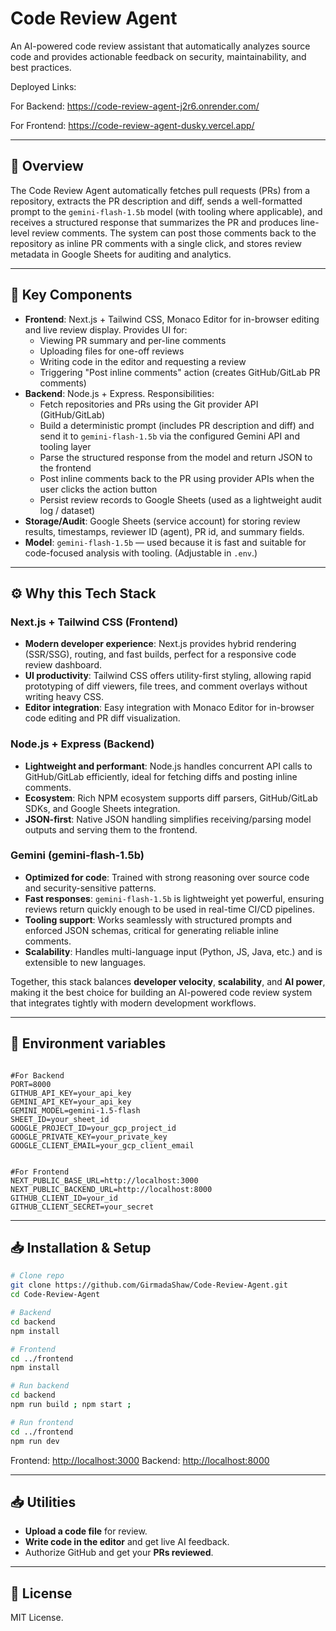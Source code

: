 
# Code Review Agent

An AI-powered code review assistant that automatically analyzes source code and provides actionable feedback on security, maintainability, and best practices.

Deployed Links: 

For Backend:   https://code-review-agent-j2r6.onrender.com/

For Frontend: https://code-review-agent-dusky.vercel.app/

---

## 🚀 Overview

The Code Review Agent automatically fetches pull requests (PRs) from a repository, extracts the PR description and diff, sends a well-formatted prompt to the `gemini-flash-1.5b` model (with tooling where applicable), and receives a structured response that summarizes the PR and produces line-level review comments. The system can post those comments back to the repository as inline PR comments with a single click, and stores review metadata in Google Sheets for auditing and analytics.

---

## 🔧 Key Components

- **Frontend**: Next.js + Tailwind CSS, Monaco Editor for in-browser editing and live review display. Provides UI for:
  - Viewing PR summary and per-line comments
  - Uploading files for one-off reviews
  - Writing code in the editor and requesting a review
  - Triggering "Post inline comments" action (creates GitHub/GitLab PR comments)
- **Backend**: Node.js + Express. Responsibilities:
  - Fetch repositories and PRs using the Git provider API (GitHub/GitLab)
  - Build a deterministic prompt (includes PR description and diff) and send it to `gemini-flash-1.5b` via the configured Gemini API and tooling layer
  - Parse the structured response from the model and return JSON to the frontend
  - Post inline comments back to the PR using provider APIs when the user clicks the action button
  - Persist review records to Google Sheets (used as a lightweight audit log / dataset)
- **Storage/Audit**: Google Sheets (service account) for storing review results, timestamps, reviewer ID (agent), PR id, and summary fields.
- **Model**: `gemini-flash-1.5b` — used because it is fast and suitable for code-focused analysis with tooling. (Adjustable in `.env`.)

---
## ⚙️ Why this Tech Stack


### Next.js + Tailwind CSS (Frontend)
- **Modern developer experience**: Next.js provides hybrid rendering (SSR/SSG), routing, and fast builds, perfect for a responsive code review dashboard.
- **UI productivity**: Tailwind CSS offers utility-first styling, allowing rapid prototyping of diff viewers, file trees, and comment overlays without writing heavy CSS.
- **Editor integration**: Easy integration with Monaco Editor for in-browser code editing and PR diff visualization.


### Node.js + Express (Backend)
- **Lightweight and performant**: Node.js handles concurrent API calls to GitHub/GitLab efficiently, ideal for fetching diffs and posting inline comments.
- **Ecosystem**: Rich NPM ecosystem supports diff parsers, GitHub/GitLab SDKs, and Google Sheets integration.
- **JSON-first**: Native JSON handling simplifies receiving/parsing model outputs and serving them to the frontend.


### Gemini (gemini-flash-1.5b)
- **Optimized for code**: Trained with strong reasoning over source code and security-sensitive patterns.
- **Fast responses**: `gemini-flash-1.5b` is lightweight yet powerful, ensuring reviews return quickly enough to be used in real-time CI/CD pipelines.
- **Tooling support**: Works seamlessly with structured prompts and enforced JSON schemas, critical for generating reliable inline comments.
- **Scalability**: Handles multi-language input (Python, JS, Java, etc.) and is extensible to new languages.


Together, this stack balances **developer velocity**, **scalability**, and **AI power**, making it the best choice for building an AI-powered code review system that integrates tightly with modern development workflows.

---

## 🔐 Environment variables

```env

#For Backend
PORT=8000
GITHUB_API_KEY=your_api_key
GEMINI_API_KEY=your_api_key
GEMINI_MODEL=gemini-1.5-flash
SHEET_ID=your_sheet_id
GOOGLE_PROJECT_ID=your_gcp_project_id
GOOGLE_PRIVATE_KEY=your_private_key
GOOGLE_CLIENT_EMAIL=your_gcp_client_email


#For Frontend
NEXT_PUBLIC_BASE_URL=http://localhost:3000
NEXT_PUBLIC_BACKEND_URL=http://localhost:8000
GITHUB_CLIENT_ID=your_id
GITHUB_CLIENT_SECRET=your_secret

```

---

## 📥 Installation & Setup

```bash
# Clone repo
git clone https://github.com/GirmadaShaw/Code-Review-Agent.git
cd Code-Review-Agent

# Backend
cd backend
npm install

# Frontend
cd ../frontend
npm install

# Run backend
cd backend
npm run build ; npm start ;

# Run frontend
cd ../frontend
npm run dev
```

Frontend: [http://localhost:3000](http://localhost:3000)
Backend: [http://localhost:8000](http://localhost:8000)

---

## 📥 Utilities

* **Upload a code file** for review.
* **Write code in the editor** and get live AI feedback.
* Authorize GitHub and get your **PRs reviewed**.

---

## 📜 License

MIT License.


